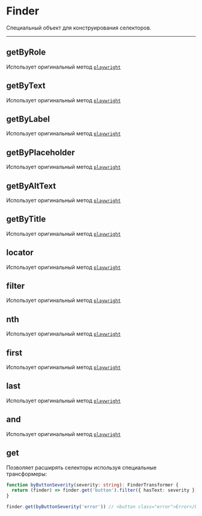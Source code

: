 # Finder

Специальный объект для конструирования селекторов.

---

## getByRole

Использует оригинальный метод [`playwright`](https://playwright.dev/docs/api/class-locator#locator-get-by-role)

## getByText

Использует оригинальный метод [`playwright`](https://playwright.dev/docs/api/class-locator#locator-get-by-text)

## getByLabel

Использует оригинальный метод [`playwright`](https://playwright.dev/docs/api/class-locator#locator-get-by-label)

## getByPlaceholder

Использует оригинальный метод [`playwright`](https://playwright.dev/docs/api/class-locator#locator-get-by-placeholder)

## getByAltText

Использует оригинальный метод [`playwright`](https://playwright.dev/docs/api/class-locator#locator-get-by-alt-text)

## getByTitle

Использует оригинальный метод [`playwright`](https://playwright.dev/docs/api/class-locator#locator-get-by-title)

## locator

Использует оригинальный метод [`playwright`](https://playwright.dev/docs/api/class-locator#locator-locator)

## filter

Использует оригинальный метод [`playwright`](https://playwright.dev/docs/api/class-locator#locator-filter)

## nth

Использует оригинальный метод [`playwright`](https://playwright.dev/docs/api/class-locator#locator-nth)

## first

Использует оригинальный метод [`playwright`](https://playwright.dev/docs/api/class-locator#locator-first)

## last

Использует оригинальный метод [`playwright`](https://playwright.dev/docs/api/class-locator#locator-last)

## and

Использует оригинальный метод [`playwright`](https://playwright.dev/docs/api/class-locator#locator-and)

## get

Позволяет расширять селекторы используя специальные трансформеры:

```ts
function byButtonSeverity(severity: string): FinderTransformer {
  return (finder) => finder.get('button').filter({ hasText: severity })
}

finder.get(byButtonSeverity('error')) // <button class="error">Error</button>
```
